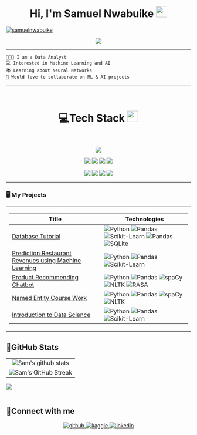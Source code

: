 <h1 align=center>
Hi, I'm Samuel Nwabuike
<img src="https://user-images.githubusercontent.com/75603128/231256750-dbd6f6e5-c26a-448b-bca1-9fd556a918fd.gif" width="30">
</h1>


<a href="https://github.com/nwabuike-samuel?tab=repositories">
<img src="https://komarev.com/ghpvc/?username=nwabuike-samuel&label=Profile%20Views&color=blueviolet&style=flat" alt="samuelnwabuike"/>
</a>

<br/>

<!-- Typing SVG by DenverCoder1 - https://github.com/DenverCoder1/readme-typing-svg -->
<p align="center">
    <a href="https://github.com/DenverCoder1/readme-typing-svg"> <img align= "center" src="https://readme-typing-svg.herokuapp.com?lines=Data+Analyst;Data+Scientist;ML%20|%20DL%20|%20AI%20;&center=true&width=380&height=45"></a>
</p>

<hr>

```
👩🏿‍🔧 I am a Data Analyst
💻 Interested in Machine Learning and AI
📚 Learning about Neural Networks
🤝 Would love to collaborate on ML & AI projects
```
<hr>

<br/>

<div align = "center">
    <h1> 💻Tech Stack 
    <img src="https://media2.giphy.com/media/QssGEmpkyEOhBCb7e1/giphy.gif?cid=ecf05e47a0n3gi1bfqntqmob8g9aid1oyj2wr3ds3mg700bl&rid=giphy.gif" width = 30px></h1>
</div>

<br/>

<p align ="center">
    <img src="https://img.shields.io/badge/Python%20-%2314354C.svg?style=for-the-badge&logo=python&logoColor=white">
</p>

<p align ="center">
    <img src= "https://img.shields.io/badge/Numpy%20-%23013243.svg?style=for-the-badge&logo=numpy&logoColor=white"> 
    <img src= "https://img.shields.io/badge/Pandas%20-%23FFF.svg?style=for-the-badge&logo=pandas&logoColor=150458"> 
    <img src= "https://img.shields.io/badge/SQLite-%23003B57?style=for-the-badge&logo=SQLite">
    <img src= "https://img.shields.io/badge/Rasa%20-%235A17EE.svg?style=for-the-badge&logo=Rasa&logoColor=white">
</p>


<p align="center">
    <img src= "https://img.shields.io/badge/colab-%23FFF.svg?style=for-the-badge&logo=Google-Colab&logoColor=F9AB00">
    <img src= "https://img.shields.io/badge/Jupyter%20-%23F37626.svg?logo=Jupyter&style=for-the-badge&logoColor=white">
    <img src= "https://img.shields.io/badge/Visual%20Studio%20Code-0078d7.svg?logo=visual-studio-code&style=for-the-badge&logoColor=white">
    <img src= "https://img.shields.io/badge/Git%20-%23FFF.svg?logo=git&style=for-the-badge&logoColor=F05032">
</p>


<hr>

### 🖥️ My Projects
<table>
<tr><td>

|Title | Technologies|
|--|--|
| [Database Tutorial](https://github.com/nwabuike-samuel/databasetutorial) |   ![Python](https://img.shields.io/badge/Python-black?style=flat-square&logo=python) ![Pandas](https://img.shields.io/badge/Pandas-150458?style=flat-square&logo=Pandas)  ![Scikit-Learn](https://img.shields.io/badge/Scikit_Learn-black?style=flat-square&logo=scikit-learn) ![Pandas](https://img.shields.io/badge/Pandas-150458?style=flat-square&logo=Pandas) ![SQLite](https://img.shields.io/badge/SQLite-003B57?style=flat-square&logo=SQLite)|
| [Prediction Restaurant Revenues using Machine Learning](https://github.com/nwabuike-samuel/Restaurant-Revenue-Prediction/) |   ![Python](https://img.shields.io/badge/Python-black?style=flat-square&logo=python) ![Pandas](https://img.shields.io/badge/Pandas-150458?style=flat-square&logo=Pandas) ![Scikit-Learn](https://img.shields.io/badge/Scikit_Learn-black?style=flat-square&logo=scikit-learn)|
| [Product Recommending Chatbot](https://github.com/nwabuike-samuel/product_recommending_chatbot) | ![Python](https://img.shields.io/badge/Python-black?style=flat-square&logo=python) ![Pandas](https://img.shields.io/badge/Pandas-150458?style=flat-square&logo=Pandas) ![spaCy](https://img.shields.io/badge/spaCy-09A3D5?style=flat-square&logo=SPACY) ![NLTK](https://img.shields.io/badge/NLTK-black?style=flat-square&logo=python) ![RASA](https://img.shields.io/badge/Rasa%20-%235A17EE.svg?style=flat-square&logo=Rasa&logoColor=white)| 
| [Named Entity Course Work](https://github.com/nwabuike-samuel/named_entity_project) | ![Python](https://img.shields.io/badge/Python-black?style=flat-square&logo=python) ![Pandas](https://img.shields.io/badge/Pandas-150458?style=flat-square&logo=Pandas) ![spaCy](https://img.shields.io/badge/spaCy-09A3D5?style=flat-square&logo=SPACY) ![NLTK](https://img.shields.io/badge/NLTK-black?style=flat-square&logo=python)| 
| [Introduction to Data Science](https://github.com/nwabuike-samuel/introduction_to_data_science) | ![Python](https://img.shields.io/badge/Python-black?style=flat-square&logo=python) ![Pandas](https://img.shields.io/badge/Pandas-150458?style=flat-square&logo=Pandas) ![Scikit-Learn](https://img.shields.io/badge/Scikit_Learn-black?style=flat-square&logo=scikit-learn)|    



</td></tr>
</table>


## 🎯GitHub Stats 
|                                                             |
|:-----------------------------------------------------------------------------------------------------------------------------------------------:|
| ![Sam's github stats](https://github-readme-stats.vercel.app/api?username=nwabuike-samuel&show_icons=true&theme=radical)                | 
| ![Sam's GitHub Streak](https://github-readme-streak-stats.herokuapp.com/?user=nwabuike-samuel&theme=radical)  |

<div ><img src ="https://github-readme-stats.vercel.app/api/top-langs/?username=nwabuike-samuel&langs_count=8&theme=radical&layout=compact">

</div>


<br/> 


## 📵Connect with me

<div align="center">
<a href="https://github.com/nwabuike-samuel" target="_blank">
<img src=https://img.shields.io/badge/github-%23181717.svg?&style=for-the-badge&logo=github&logoColor=white alt=github style="margin-bottom: 5px;" />
</a>
<a href="https://www.kaggle.com/samuelnwabuike" target="_blank">
<img src=https://img.shields.io/badge/kaggle-%2320BEFF.svg?&style=for-the-badge&logo=github&logoColor=white alt=kaggle style="margin-bottom: 5px;" />
</a>
<a href="https://www.linkedin.com/in/samuel-nwabuike/" target="_blank">
<img src=https://img.shields.io/badge/linkedin-%230A66C2.svg?&style=for-the-badge&logo=linkedin&logoColor=white alt=linkedin style="margin-bottom: 5px;" />
</a>
</div>  
